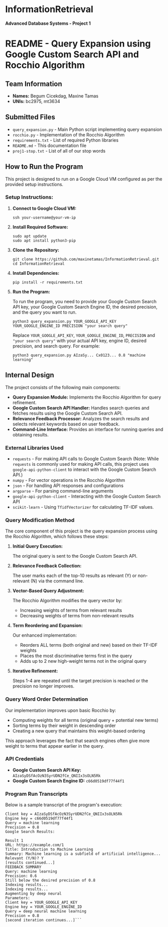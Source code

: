 # InformationRetrieval

**Advanced Database Systems - Project 1**

# README - Query Expansion using Google Custom Search API and Rocchio Algorithm

## Team Information

-   **Names:** Begum Cicekdag, Maxine Tamas
-   **UNIs:** bc2975, mt3634

## Submitted Files

-   `query_expansion.py` - Main Python script implementing query expansion
-   `rocchio.py` - Implementation of the Rocchio Algorithm
-   `requirements.txt` - List of required Python libraries
-   `README.md` - This documentation file
-   `proj1-stop.txt` - List of all of our stop words

## How to Run the Program

This project is designed to run on a Google Cloud VM configured as per the provided setup instructions.

### Setup Instructions:

1.  **Connect to Google Cloud VM:**

    ```
    ssh your-username@your-vm-ip
    ```

2.  **Install Required Software:**

    ```
    sudo apt update
    sudo apt install python3-pip
    ```

3.  **Clone the Repository:**

    ```
    git clone https://github.com/maxinetamas/InformationRetrieval.git
    cd InformationRetrieval
    ```

4.  **Install Dependencies:**

    ```
    pip install -r requirements.txt
    ```

5.  **Run the Program:**

    To run the program, you need to provide your Google Custom Search API key, your Google Custom Search Engine ID, the desired precision, and the query you want to run.

    ```
    python3 query_expansion.py YOUR_GOOGLE_API_KEY YOUR_GOOGLE_ENGINE_ID PRECISION "your search query"
    ```

    Replace `YOUR_GOOGLE_API_KEY`, `YOUR_GOOGLE_ENGINE_ID`, `PRECISION` and `"your search query"` with your actual API key, engine ID, desired precision, and search query. For example:

    ```
    python3 query_expansion.py AIzaSy... Cx0123... 0.8 "machine learning"
    ```

## Internal Design

The project consists of the following main components:

-   **Query Expansion Module:** Implements the Rocchio Algorithm for query refinement.
-   **Google Custom Search API Handler:** Handles search queries and fetches results using the Google Custom Search API.
-   **Relevance Feedback Processor:** Analyzes the search results and selects relevant keywords based on user feedback.
-   **Command-Line Interface:** Provides an interface for running queries and obtaining results.

### External Libraries Used

-   `requests` - For making API calls to Google Custom Search (Note: While `requests` is commonly used for making API calls, this project uses `google-api-python-client` to interact with the Google Custom Search API.)
-   `numpy` - For vector operations in the Rocchio Algorithm
-   `json` - For handling API responses and configurations
-   `argparse` - For parsing command-line arguments
-   `google-api-python-client` - Interacting with the Google Custom Search API
-   `scikit-learn` - Using `TfidfVectorizer` for calculating TF-IDF values.

### Query Modification Method

The core component of this project is the query expansion process using the Rocchio Algorithm, which follows these steps:

1.  **Initial Query Execution:**

    The original query is sent to the Google Custom Search API.
2.  **Relevance Feedback Collection:**

    The user marks each of the top-10 results as relevant (Y) or non-relevant (N) via the command line.
3.  **Vector-Based Query Adjustment:**

    The Rocchio Algorithm modifies the query vector by:

    -   Increasing weights of terms from relevant results
    -   Decreasing weights of terms from non-relevant results
4.  **Term Reordering and Expansion:**

    Our enhanced implementation:

    -   Reorders ALL terms (both original and new) based on their TF-IDF weights
    -   Places the most discriminative terms first in the query
    -   Adds up to 2 new high-weight terms not in the original query
5.  **Iterative Refinement:**

    Steps 1-4 are repeated until the target precision is reached or the precision no longer improves.

### Query Word Order Determination

Our implementation improves upon basic Rocchio by:

-   Computing weights for all terms (original query + potential new terms)
-   Sorting terms by their weight in descending order
-   Creating a new query that maintains this weight-based ordering

This approach leverages the fact that search engines often give more weight to terms that appear earlier in the query.

### API Credentials

-   **Google Custom Search API Key:** 
```AIzaSyDSfAcOzN3SyrUDN2fCe_QNIIx3sOLN5Rk```
-   **Google Custom Search Engine ID:** 
```c66d0519df77f44f1```

### Program Run Transcripts

Below is a sample transcript of the program's execution:

```Parameters:
Client key = AIzaSyDSfAcOzN3SyrUDN2fCe_QNIIx3sOLN5Rk
Engine key = c66d0519df77f44f1
Query = machine learning
Precision = 0.8
Google Search Results:

Result 1
URL: https://example.com/1
Title: Introduction to Machine Learning
Summary: Machine learning is a subfield of artificial intelligence...
Relevant (Y/N)? Y
[results continued...]
FEEDBACK SUMMARY
Query: machine learning
Precision: 0.6
Still below the desired precision of 0.8
Indexing results...
Indexing results...
Augmenting by deep neural
Parameters:
Client key = YOUR_GOOGLE_API_KEY
Engine key = YOUR_GOOGLE_ENGINE_ID
Query = deep neural machine learning
Precision = 0.8
[second iteration continues...]```